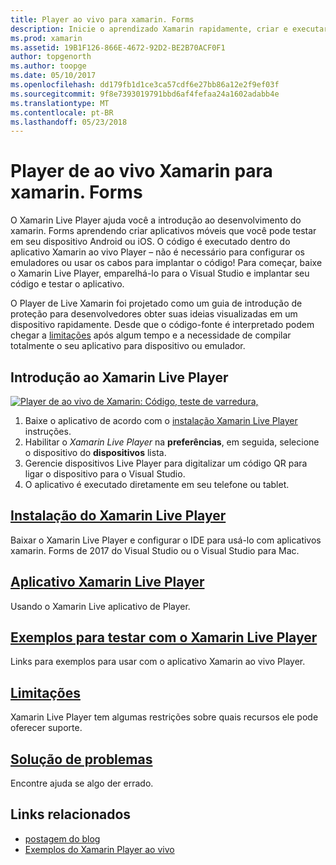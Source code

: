 ```yaml
---
title: Player ao vivo para xamarin. Forms
description: Inicie o aprendizado Xamarin rapidamente, criar e executar aplicativos no seu dispositivo Android ou iOS.
ms.prod: xamarin
ms.assetid: 19B1F126-866E-4672-92D2-BE2B70ACF0F1
author: topgenorth
ms.author: toopge
ms.date: 05/10/2017
ms.openlocfilehash: dd179fb1d1ce3ca57cdf6e27bb86a12e2f9ef03f
ms.sourcegitcommit: 9f8e7393019791bbd6af4fefaa24a1602adabb4e
ms.translationtype: MT
ms.contentlocale: pt-BR
ms.lasthandoff: 05/23/2018
---
```

# <a name="xamarin-live-player-for-xamarinforms"></a>Player de ao vivo Xamarin para xamarin. Forms

O Xamarin Live Player ajuda você a introdução ao desenvolvimento do xamarin. Forms aprendendo criar aplicativos móveis que você pode testar em seu dispositivo Android ou iOS. O código é executado dentro do aplicativo Xamarin ao vivo Player – não é necessário para configurar os emuladores ou usar os cabos para implantar o código! Para começar, baixe o Xamarin Live Player, emparelhá-lo para o Visual Studio e implantar seu código e testar o aplicativo. 

O Player de Live Xamarin foi projetado como um guia de introdução de proteção para desenvolvedores obter suas ideias visualizadas em um dispositivo rapidamente. Desde que o código-fonte é interpretado podem chegar a [limitações](limitations.md) após algum tempo e a necessidade de compilar totalmente o seu aplicativo para dispositivo ou emulador.

## <a name="get-started-with-xamarin-live-player"></a>Introdução ao Xamarin Live Player

[![Player de ao vivo de Xamarin: Código, teste de varredura,](images/xamarin-live.png)](images/xamarin-live-sml.png#lightbox)

1. Baixe o aplicativo de acordo com o [instalação Xamarin Live Player](install.md) instruções.
2. Habilitar o *Xamarin Live Player* na **preferências**, em seguida, selecione o dispositivo do **dispositivos** lista.
2. Gerencie dispositivos Live Player para digitalizar um código QR para ligar o dispositivo para o Visual Studio.
3. O aplicativo é executado diretamente em seu telefone ou tablet.

## <a name="xamarin-live-player-setupinstallmd"></a>[Instalação do Xamarin Live Player](install.md)

Baixar o Xamarin Live Player e configurar o IDE para usá-lo com aplicativos xamarin. Forms de 2017 do Visual Studio ou o Visual Studio para Mac. 

## <a name="xamarin-live-player-appplayermd"></a>[Aplicativo Xamarin Live Player](player.md)

Usando o Xamarin Live aplicativo de Player.

## <a name="samples-to-try-with-xamarin-live-playersamplesmd"></a>[Exemplos para testar com o Xamarin Live Player](samples.md)

Links para exemplos para usar com o aplicativo Xamarin ao vivo Player.

## <a name="limitationslimitationsmd"></a>[Limitações](limitations.md)

Xamarin Live Player tem algumas restrições sobre quais recursos ele pode oferecer suporte.

## <a name="troubleshootingtroubleshootingmd"></a>[Solução de problemas](troubleshooting.md)

Encontre ajuda se algo der errado.


## <a name="related-links"></a>Links relacionados

- [postagem do blog](https://blog.xamarin.com/live-player/)
- [Exemplos do Xamarin Player ao vivo](https://developer.xamarin.com/samples/xamarin-live-player/all/)
